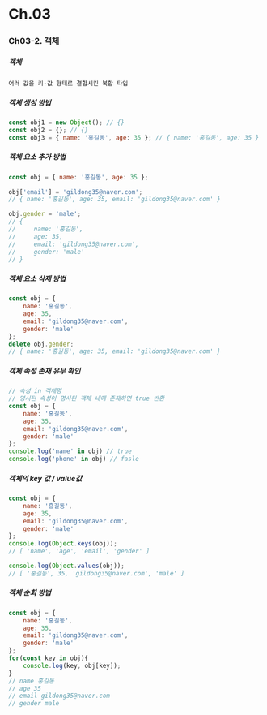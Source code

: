 # Ch.03
### Ch03-2. 객체
##### 객체
    여러 값을 키-값 형태로 결합시킨 복합 타입
##### 객체 생성 방법
```javascript
const obj1 = new Object(); // {}
const obj2 = {}; // {}
const obj3 = { name: '홍길동', age: 35 }; // { name: '홍길동', age: 35 }
```
##### 객체 요소 추가 방법
```javascript
const obj = { name: '홍길동', age: 35 };

obj['email'] = 'gildong35@naver.com';
// { name: '홍길동', age: 35, email: 'gildong35@naver.com' }

obj.gender = 'male';
// {
//     name: '홍길동',
//     age: 35,
//     email: 'gildong35@naver.com',
//     gender: 'male'
// }
```
##### 객체 요소 삭제 방법
```javascript
const obj = {
    name: '홍길동',
    age: 35,
    email: 'gildong35@naver.com',
    gender: 'male'
};
delete obj.gender;
// { name: '홍길동', age: 35, email: 'gildong35@naver.com' }
```
##### 객체 속성 존재 유무 확인
```javascript
// 속성 in 객체명
// 명시된 속성이 명시된 객체 내에 존재하면 true 반환
const obj = {
    name: '홍길동',
    age: 35,
    email: 'gildong35@naver.com',
    gender: 'male'
};
console.log('name' in obj) // true
console.log('phone' in obj) // fasle
```
##### 객체의 key 값 / value값
```javascript
const obj = {
    name: '홍길동',
    age: 35,
    email: 'gildong35@naver.com',
    gender: 'male'
};
console.log(Object.keys(obj));
// [ 'name', 'age', 'email', 'gender' ]

console.log(Object.values(obj));
// [ '홍길동', 35, 'gildong35@naver.com', 'male' ]
```
##### 객체 순회 방법
```javascript
const obj = {
    name: '홍길동',
    age: 35,
    email: 'gildong35@naver.com',
    gender: 'male'
};
for(const key in obj){
    console.log(key, obj[key]);
}
// name 홍길동
// age 35
// email gildong35@naver.com
// gender male
```